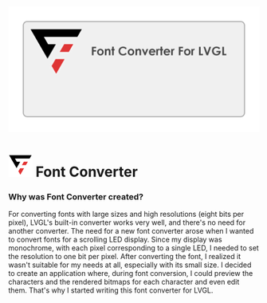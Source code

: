 ![Font Converter For LVGL](https://github.com/HooRun/FontConverter/blob/master/Images/repository-open-graph.png?raw=true)

# ![Font Converter Logo](https://github.com/HooRun/FontConverter/blob/master/FontConverter.Package/Images/Square44x44Logo.altform-lightunplated_targetsize-48.png?raw=true) Font Converter
 

### Why was Font Converter created?

For converting fonts with large sizes and high resolutions (eight bits per pixel), LVGL's built-in converter works very well, and there's no need for another converter. The need for a new font converter arose when I wanted to convert fonts for a scrolling LED display. Since my display was monochrome, with each pixel corresponding to a single LED, I needed to set the resolution to one bit per pixel. After converting the font, I realized it wasn't suitable for my needs at all, especially with its small size. I decided to create an application where, during font conversion, I could preview the characters and the rendered bitmaps for each character and even edit them. That's why I started writing this font converter for LVGL.
